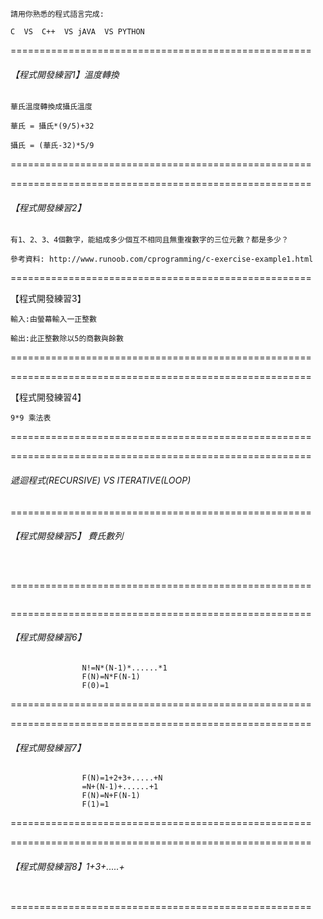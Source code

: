 ```
請用你熟悉的程式語言完成:

C  VS  C++  VS jAVA  VS PYTHON
```

====================================================

###### 【程式開發練習1】溫度轉換

```
華氏溫度轉換成攝氏溫度

華氏 = 攝氏*(9/5)+32

攝氏 = (華氏-32)*5/9
```
====================================================


====================================================

###### 【程式開發練習2】
```
有1、2、3、4個數字，能組成多少個互不相同且無重複數字的三位元數？都是多少？

參考資料: http://www.runoob.com/cprogramming/c-exercise-example1.html
```
====================================================

【程式開發練習3】
```
輸入:由螢幕輸入一正整數

輸出:此正整數除以5的商數與餘數
```
====================================================


====================================================

【程式開發練習4】
```
9*9 乘法表
```
====================================================

====================================================
###### 遞迴程式(RECURSIVE) VS ITERATIVE(LOOP)
====================================================

###### 【程式開發練習5】 費氏數列
```


```
====================================================
```

```
====================================================

###### 【程式開發練習6】
```
                N!=N*(N-1)*......*1
                F(N)=N*F(N-1) 
                F(0)=1
```
====================================================


====================================================

###### 【程式開發練習7】
```
                F(N)=1+2+3+.....+N
                =N+(N-1)+......+1
                F(N)=N+F(N-1) 
                F(1)=1
```
====================================================


====================================================

###### 【程式開發練習8】1+3+.....+
```

```
====================================================

